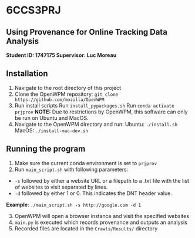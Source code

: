 # 6CCS3PRJ
## Using Provenance for Online Tracking Data Analysis
__Student ID: 1747175
Supervisor: Luc Moreau__

## Installation
1. Navigate to the root directory of this project
2. Clone the OpenWPM repository: `git clone https://github.com/mozilla/OpenWPM`
2. Run install scripts
Run `install_pypackages.sh`
Run `conda activate prjprov`
__NOTE:__ Due to restrictions by OpenWPM, this software can only be run on Ubuntu and MacOS.
3. Navigate to the OpenWPM directory and run:
Ubuntu: `./install.sh` 
MacOS: `./install-mac-dev.sh`

## Running the program
1. Make sure the current conda environment is set to `prjprov`
2. Run `main_script.sh` with following parameters:
* `-s` followed by either a website URL or a filepath to a .txt file with the list of websites to visit separated by lines.
* `-d` followed by either 1 or 0. This indicates the DNT header value.   

__Example__: `./main_script.sh -s http://google.com -d 1`

3. OpenWPM will open a browser instance and visit the specified websites
4. `main.py` is executed which records provenance and outputs an analysis
5. Recorded files are located in the `Crawls/Results/` directory
